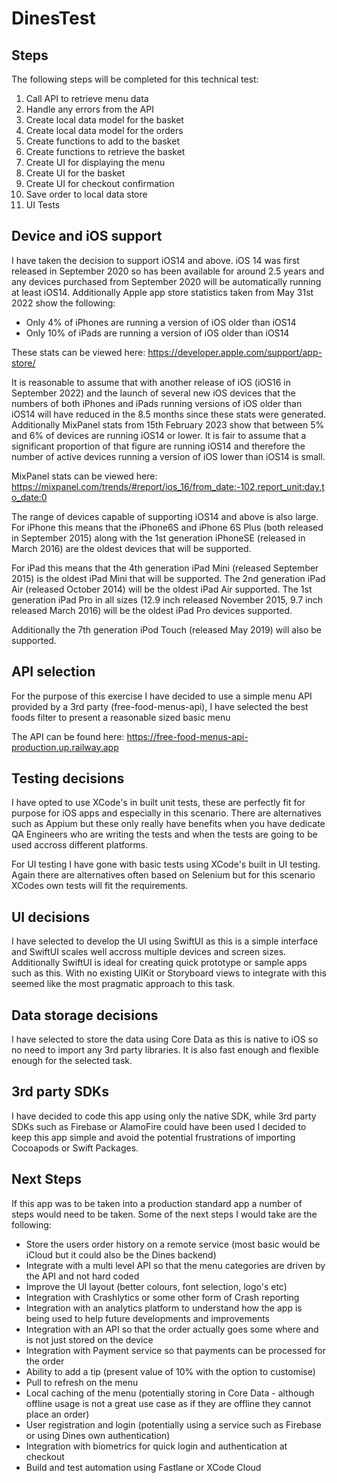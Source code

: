 # DinesTest

## Steps

The following steps will be completed for this technical test:

1. Call API to retrieve menu data
2. Handle any errors from the API
3. Create local data model for the basket
4. Create local data model for the orders
4. Create functions to add to the basket
5. Create functions to retrieve the basket
6. Create UI for displaying the menu
7. Create UI for the basket
8. Create UI for checkout confirmation
9. Save order to local data store
10. UI Tests

## Device and iOS support
I have taken the decision to support iOS14 and above. iOS 14 was first released in September 2020 so has been available for around 2.5 years and any devices purchased from September 2020 will be automatically running at least iOS14.
Additionally Apple app store statistics taken from May 31st 2022 show the following:
- Only 4% of iPhones are running a version of iOS older than iOS14
- Only 10% of iPads are running a version of iOS older than iOS14

These stats can be viewed here: https://developer.apple.com/support/app-store/

It is reasonable to assume that with another release of iOS (iOS16 in September 2022) and the launch of several new iOS devices that the numbers of both iPhones and iPads running versions of iOS older than iOS14 will have reduced in the 8.5 months since these stats were generated.
Additionally MixPanel stats from 15th February 2023 show that between 5% and 6% of devices are running iOS14 or lower. It is fair to assume that a significant proportion of that figure are running iOS14 and therefore the number of active devices running a version of iOS lower than iOS14 is small.

MixPanel stats can be viewed here: https://mixpanel.com/trends/#report/ios_16/from_date:-102,report_unit:day,to_date:0

The range of devices capable of supporting iOS14 and above is also large.
For iPhone this means that the iPhone6S and iPhone 6S Plus (both released in September 2015) along with the 1st generation iPhoneSE (released in March 2016) are the oldest devices that will be supported.

For iPad this means that the 4th generation iPad Mini (released September 2015) is the oldest iPad Mini that will be supported. The 2nd generation iPad Air (released October 2014) will be the oldest iPad Air supported. The 1st generation iPad Pro in all sizes (12.9 inch released November 2015, 9.7 inch released March 2016) will be the oldest iPad Pro devices supported.

Additionally the 7th generation iPod Touch (released May 2019) will also be supported.

## API selection

For the purpose of this exercise I have decided to use a simple menu API provided by a 3rd party (free-food-menus-api), I have selected the best foods filter to present a reasonable sized basic menu

The API can be found here: https://free-food-menus-api-production.up.railway.app

## Testing decisions

I have opted to use XCode's in built unit tests, these are perfectly fit for purpose for iOS apps and especially in this scenario. There are alternatives such as Appium but these only really have benefits when you have dedicate QA Engineers who are writing the tests and when the tests are going to be used accross different platforms.

For UI testing I have gone with basic tests using XCode's built in UI testing. Again there are alternatives often based on Selenium but for this scenario XCodes own tests will fit the requirements. 

## UI decisions

I have selected to develop the UI using SwiftUI as this is a simple interface and SwiftUI scales well accross multiple devices and screen sizes. Additionally SwiftUI is ideal for creating quick prototype or sample apps such as this. With no existing UIKit or Storyboard views to integrate with this seemed like the most pragmatic approach to this task.

## Data storage decisions

I have selected to store the data using Core Data as this is native to iOS so no need to import any 3rd party libraries. It is also fast enough and flexible enough for the selected task.

## 3rd party SDKs

I have decided to code this app using only the native SDK, while 3rd party SDKs such as Firebase or AlamoFire could have been used I decided to keep this app simple and avoid the potential frustrations of importing Cocoapods or Swift Packages.

## Next Steps

If this app was to be taken into a production standard app a number of steps would need to be taken. Some of the next steps I would take are the following:

- Store the users order history on a remote service (most basic would be iCloud but it could also be the Dines backend)
- Integrate with a multi level API so that the menu categories are driven by the API and not hard coded
- Improve the UI layout (better colours, font selection, logo's etc)
- Integration with Crashlytics or some other form of Crash reporting
- Integration with an analytics platform to understand how the app is being used to help future developments and improvements
- Integration with an API so that the order actually goes some where and is not just stored on the device
- Integration with Payment service so that payments can be processed for the order
- Ability to add a tip (present value of 10% with the option to customise)
- Pull to refresh on the menu
- Local caching of the menu (potentially storing in Core Data - although offline usage is not a great use case as if they are offline they cannot place an order)
- User registration and login (potentially using a service such as Firebase or using Dines own authentication)
- Integration with biometrics for quick login and authentication at checkout
- Build and test automation using Fastlane or XCode Cloud
